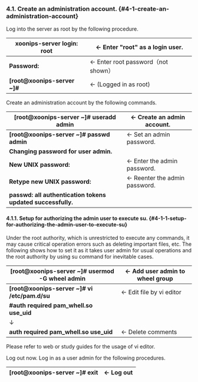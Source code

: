 ### 4.1. Create an administration account. {#4-1-create-an-administration-account}

Log into the server as root by the following procedure.

| **xoonips-server login: root** | ← Enter &quot;root&quot; as a login user. |
| --- | --- |
| **Password:** | ← Enter root password（not shown） |
| **[root@xoonips-server ~]#** | ← (Logged in as root) |

Create an administration account by the following commands.

| **[root@xoonips-server ~]# useradd admin** | ← Create an admin account. |
| --- | --- |
| **[root@xoonips-server ~]# passwd admin** | ← Set an admin password. |
| **Changing password for user admin.** |
| **New UNIX password:** | ← Enter the admin password. |
| **Retype new UNIX password:** | ← Reenter the admin password. |
| **passwd: all authentication tokens updated successfully.** |

#### 4.1.1. Setup for authorizing the admin user to execute su. {#4-1-1-setup-for-authorizing-the-admin-user-to-execute-su}

Under the root authority, which is unrestricted to execute any commands, it may cause critical operation errors such as deleting important files, etc. The following shows how to set it as it takes user admin for usual operations and the root authority by using su command for inevitable cases.

| **[root@xoonips-server ~]# usermod -G wheel admin** | ← Add user admin to wheel group |
| --- | --- |
| **[root@xoonips-server ~]# vi /etc/pam.d/su** | ← Edit file by vi editor |
| **#auth required pam_whell.so use_uid** |
| ↓ |
| **auth required pam_whell.so use_uid** | ← Delete comments |

Please refer to web or study guides for the usage of vi editor.

Log out now. Log in as a user admin for the following procedures.

| **[root@xoonips-server ~]# exit** | ← Log out |
| --- | --- |